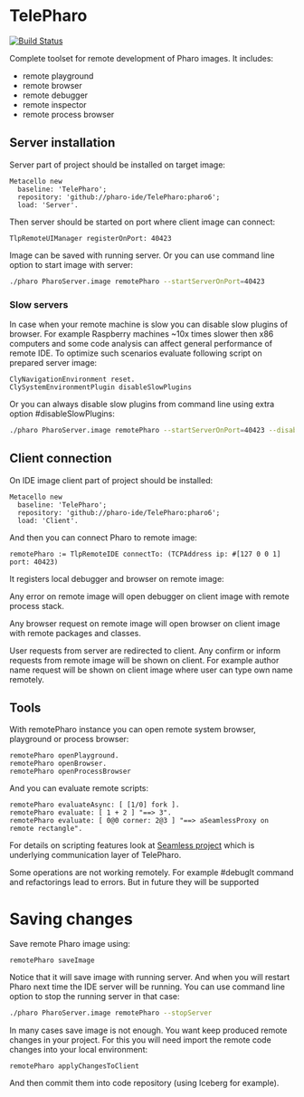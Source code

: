 # TelePharo
[![Build Status](https://travis-ci.org/pharo-ide/TelePharo.svg?branch=master)](https://travis-ci.org/pharo-ide/TelePharo)

Complete toolset for remote development of Pharo images. It includes:

- remote playground
- remote browser
- remote debugger
- remote inspector
- remote process browser

## Server installation
Server part of project should be installed on target image:
```Smalltalk
Metacello new
  baseline: 'TelePharo';
  repository: 'github://pharo-ide/TelePharo:pharo6';
  load: 'Server'.
```
Then server should be started on port where client image can connect:
```Smalltalk
TlpRemoteUIManager registerOnPort: 40423
```
Image can be saved with running server. Or you can use command line option to start image with server:
```bash
./pharo PharoServer.image remotePharo --startServerOnPort=40423
```
### Slow servers
In case when your remote machine is slow you can disable slow plugins of browser. For example Raspberry machines ~10x times slower then x86 computers and some code analysis can affect general performance of remote IDE. To optimize such scenarios evaluate following script on prepared server image:
```Smalltalk
ClyNavigationEnvironment reset.
ClySystemEnvironmentPlugin disableSlowPlugins
```
Or you can always disable slow plugins from command line using extra option #disableSlowPlugins:
```bash
./pharo PharoServer.image remotePharo --startServerOnPort=40423 --disableSlowPlugins
```
## Client connection
On IDE image client part of project should be installed:
```Smalltalk
Metacello new
  baseline: 'TelePharo';
  repository: 'github://pharo-ide/TelePharo:pharo6';
  load: 'Client'.
```
And then you can connect Pharo to remote image:
```Smalltalk
remotePharo := TlpRemoteIDE connectTo: (TCPAddress ip: #[127 0 0 1] port: 40423)
```
It registers local debugger and browser on remote image:

Any error on remote image will open debugger on client image with remote process stack.

Any browser request on remote image will open browser on client image with remote packages and classes.

User requests from server are redirected to client. Any confirm or inform requests from remote image will be shown on client. For example author name request will be shown on client image where user can type own name remotely.
## Tools
With remotePharo instance you can open remote system browser, playground or process browser:
```Smalltalk
remotePharo openPlayground.
remotePharo openBrowser.
remotePharo openProcessBrowser
```
And you can evaluate remote scripts:
```Smalltalk
remotePharo evaluateAsync: [ [1/0] fork ].
remotePharo evaluate: [ 1 + 2 ] "==> 3".
remotePharo evaluate: [ 0@0 corner: 2@3 ] "==> aSeamlessProxy on remote rectangle".
```
For details on scripting features look at [Seamless project](https://github.com/dionisiydk/Seamless) which is underlying communication layer of TelePharo.

Some operations are not working remotely. For example #debugIt command and refactorings lead to errors. But in future they will be supported

# Saving changes
Save remote Pharo image using:
```Smalltalk
remotePharo saveImage
```
Notice that it will save image with running server. And when you will restart Pharo next time the IDE server will be running.
You can use command line option to stop the running server in that case:
```bash
./pharo PharoServer.image remotePharo --stopServer
```
In many cases save image is not enough. You want keep produced remote changes in your project.
For this you will need import the remote code changes into your local environment:
```Smalltalk
remotePharo applyChangesToClient
```
And then commit them into code repository (using Iceberg for example).
